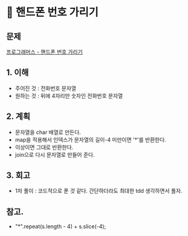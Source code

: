 # 📱 핸드폰 번호 가리기
## 문제 
[프로그래머스 - 핸드폰 번호 가리기](https://programmers.co.kr/learn/courses/30/lessons/12948)

## 1. 이해 
- 주어진 것 : 전화번호 문자열 
- 원하는 것 : 뒤에 4자리만 숫자인 전화번호 문자열 

## 2. 계획
- 문자열을 char 배열로 만든다. 
- map을 적용해서 인덱스가 문자열의 길이-4 미만이면 '*'를 반환한다.
- 이상이면 그대로 반환한다. 
- join으로 다시 문자열로 만들어 준다. 

## 3. 회고 
- 1차 풀이 : 코드적으로 푼 것 같다. 간단하더라도 최대한 tdd 생각하면서 풀자.

## 참고.
- "*".repeat(s.length - 4) + s.slice(-4);


